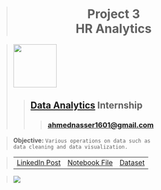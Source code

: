 > <h1 align="center">Project 3<br><b>HR Analytics</b></h1>

> [<img height=100 src="https://lh6.googleusercontent.com/FfFC3NgZ12Q8rOD9B_HuVWwhkbzHsY64IL-jz2F6aCdN8PYVst0Tt4_qbKxXRoW_cdvTvkp2rqagB-ZKQem-oGk=w16383">](https://www.meriskill.com)
>> ## **[Data Analytics](https://github.com/AhmedNasser1601/Data-Analytics) Internship**
>>> ### **[ahmednasser1601@gmail.com](mailto:ahmednasser1601@gmail.com)**

> **Objective:** <code>Various operations on data such as data cleaning and data visualization.</code>

> <table align="center"><tr><td><a href="">LinkedIn Post</a></td><td><a href="HR-Analytics.ipynb">Notebook File</a></td><td><a href="HR-Employee-Attrition.csv">Dataset</a></td></tr></table>

> <img src="HR-Analytics.jpg"/>
